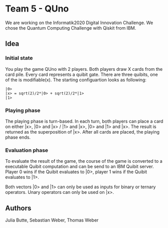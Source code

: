 # Team 5 - QUno

We are working on the Informatik2020 Digital Innovation Challenge. We chose the Quantum Computing Challenge with Qiskit from IBM.

## Idea

### Initial state

You play the game QUno with 2 players. Both players draw X cards from the card pile. Every card represents a quibit gate. There are three quibits, one of the is modifiable(x). The starting configuartion looks as following:

```
|0> 
|x> = sqrt(2)/2*|0> + sqrt(2)/2*|1>
|1>
```

### Playing phase

The playing phase is turn-based. In each turn, both players can place a card on either |x>, |0> and |x> / |1> and |x>, |0> and |1> and |x>. The result is returned as the superposition of |x>. After all cards are placed, the playing phase ends.

### Evaluation phase

To evaluate the result of the game, the course of the game is converted to a executable Quibit computation and can be send to an IBM Quibit server. Player 0 wins if the Quibit evaluates to |0>, player 1 wins if the Quibit evaluates to |1>.

Both vectors |0> and |1> can only be used as inputs for binary or ternary operators. Unary operators can only be used on |x>.

## Authors

Julia Butte, Sebastian Weber, Thomas Weber
